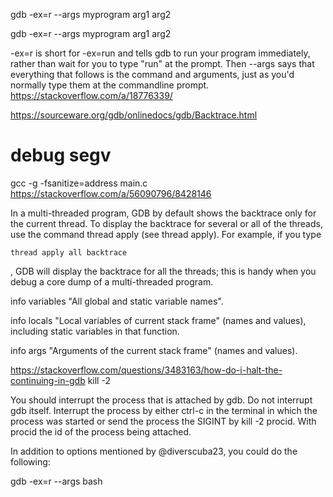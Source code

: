 gdb -ex=r --args myprogram arg1 arg2


gdb -ex=r --args myprogram arg1 arg2

-ex=r is short for -ex=run and tells gdb to run your program immediately, rather than wait for you to type "run" at the prompt. Then --args says that everything that follows is the command and arguments, just as you'd normally type them at the commandline prompt.
https://stackoverflow.com/a/18776339/

https://sourceware.org/gdb/onlinedocs/gdb/Backtrace.html


# debug segv
gcc -g -fsanitize=address main.c
https://stackoverflow.com/a/56090796/8428146

In a multi-threaded program, GDB by default shows the backtrace only for the current thread. To display the backtrace for several or all of the threads, use the command thread apply (see thread apply). For example, if you type 
```
thread apply all backtrace
```
, GDB will display the backtrace for all the threads; this is handy when you debug a core dump of a multi-threaded program. 



info variables  "All global and static variable names".

info locals   "Local variables of current stack frame" (names and values), including static variables in that function.

info args   "Arguments of the current stack frame" (names and values).


https://stackoverflow.com/questions/3483163/how-do-i-halt-the-continuing-in-gdb
 kill -2 
 
 
You should interrupt the process that is attached by gdb. Do not interrupt gdb itself. Interrupt the process by either ctrl-c in the terminal in which the process was started or send the process the SIGINT by kill -2 procid. With procid the id of the process being attached.







In addition to options mentioned by @diverscuba23, you could do the following:

gdb -ex=r --args bash <script>

(assuming it's a bash script. Else adapt accordingly)
https://stackoverflow.com/a/32264100/8428146




You can always Python using gdb and set breakpoints as you like

gdb -ex r --args python script.py args

If you want to look what happens in Python while running Python script I suggest to use mixed mode

gdb -ex r --args python -m pdb script.py

This way, you can break in pdb, then press Ctrl-C and end up inside gdb. Then, bt will give you stack trace inside Python.


https://stackoverflow.com/a/51553546/8428146


https://codeyarns.github.io/tech/2019-12-30-how-to-generate-assembly-code-using-gcc.html

```
Thankfully, all these options can be combined to generate the most detailed annotated assembly code:

$ gcc -g -Wa,-adhln -fverbose-asm foobar.cpp > foobar.s
```
